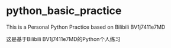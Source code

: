 # python_basic_practice
This is a Personal Python Practice based on Bilibili BV1j7411e7MD

这是基于Bilibili BV1j7411e7MD的Python个人练习
